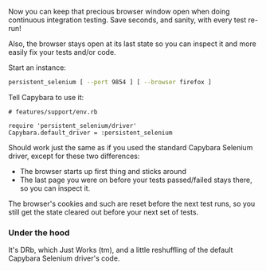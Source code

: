 Now you can keep that precious browser window open when doing continuous integration testing.
Save seconds, and sanity, with every test re-run!

Also, the browser stays open at its last state so you can inspect it and more easily
fix your tests and/or code.

Start an instance:

``` bash
persistent_selenium [ --port 9854 ] [ --browser firefox ]
```

Tell Capybara to use it:

```
# features/support/env.rb

require 'persistent_selenium/driver'
Capybara.default_driver = :persistent_selenium
```

Should work just the same as if you used the standard Capybara Selenium driver, except for
these two differences:

* The browser starts up first thing and sticks around
* The last page you were on before your tests passed/failed stays there, so you can inspect it.

The browser's cookies and such are reset before the next test runs, so you still get the state
cleared out before your next set of tests.

### Under the hood

It's DRb, which Just Works (tm), and a little reshuffling of the default Capybara Selenium driver's code.

